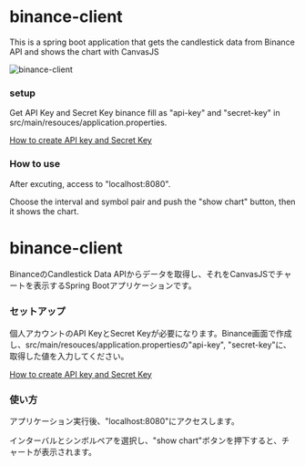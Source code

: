 # binance-client
This is a spring boot application that gets the candlestick data from Binance API and shows the chart with CanvasJS

![binance-client](https://user-images.githubusercontent.com/24717849/109778727-81acb100-7c48-11eb-8abc-664ed3cac58d.JPG)

### setup
Get API Key and Secret Key binance fill as "api-key" and "secret-key" in src/main/resouces/application.properties.

[How to create API key and Secret Key](https://www.binance.com/en/support/faq/360002502072)

### How to use
After excuting, access to "localhost:8080".

Choose the interval and symbol pair and push the "show chart" button, then it shows the chart.


# binance-client
BinanceのCandlestick Data APIからデータを取得し、それをCanvasJSでチャートを表示するSpring Bootアプリケーションです。

### セットアップ
個人アカウントのAPI KeyとSecret Keyが必要になります。Binance画面で作成し、src/main/resouces/application.propertiesの"api-key", "secret-key"に、取得した値を入力してください。

[How to create API key and Secret Key](https://www.binance.com/en/support/faq/360002502072)

### 使い方
アプリケーション実行後、"localhost:8080"にアクセスします。

インターバルとシンボルペアを選択し、"show chart"ボタンを押下すると、チャートが表示されます。
